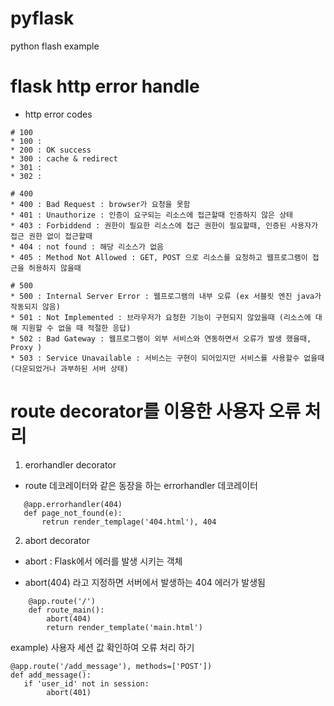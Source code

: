 # pyflask
python flash example


# flask http error handle

* http error codes

```
# 100
* 100 : 
* 200 : OK success 
* 300 : cache & redirect
* 301 :
* 302 :

# 400
* 400 : Bad Request : browser가 요청을 못함 
* 401 : Unauthorize : 인증이 요구되는 리소스에 접근할때 인증하지 않은 상태
* 403 : Forbiddend : 권한이 필요한 리소스에 접근 권한이 필요할때, 인증된 사용자가 접근 권한 없이 접근할때
* 404 : not found : 해당 리소스가 없음 
* 405 : Method Not Allowed : GET, POST 으로 리소스를 요청하고 웹프로그램이 접근을 허용하지 않을때

# 500
* 500 : Internal Server Error : 웹프로그램의 내부 오류 (ex 서블릿 엔진 java가 작동되지 않음)
* 501 : Not Implemented : 브라우저가 요청한 기능이 구현되지 않았을때 (리소스에 대해 지원할 수 없을 때 적절한 응답)
* 502 : Bad Gateway : 웹프로그램이 외부 서비스와 연동하면서 오류가 발생 했을때, Proxy )
* 503 : Service Unavailable : 서비스는 구현이 되어있지만 서비스를 사용할수 없을때 (다운되었거나 과부하된 서버 상태)
```

# route decorator를 이용한 사용자 오류 처리

   1. erorhandler decorator
* route 데코레이터와 같은 동장을 하는 errorhandler 데코레이터
```
   @app.errorhandler(404)
   def page_not_found(e):
       retrun render_templage('404.html'), 404
```

   2. abort decorator
* abort : Flask에서 에러를 발생 시키는 객체 
 -  abort(404) 라고 지정하면 서버에서 발생하는 404 에러가 발생됨
```
    @app.route('/')
    def route_main():
        abort(404)
        return render_template('main.html')
```

example) 사용자 세션 값 확인하여 오류 처리 하기 
```
@app.route('/add_message'), methods=['POST'])
def add_message():
   if 'user_id' not in session:
        abort(401)
```
    
